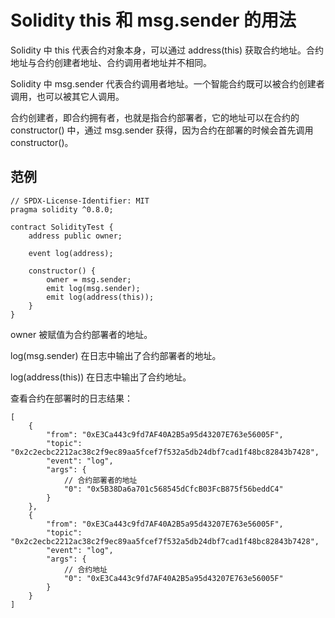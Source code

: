 # Solidity this 和 msg.sender 的用法

Solidity 中 this 代表合约对象本身，可以通过 address(this) 获取合约地址。合约地址与合约创建者地址、合约调用者地址并不相同。

Solidity 中 msg.sender 代表合约调用者地址。一个智能合约既可以被合约创建者调用，也可以被其它人调用。

合约创建者，即合约拥有者，也就是指合约部署者，它的地址可以在合约的 constructor() 中，通过 msg.sender 获得，因为合约在部署的时候会首先调用 constructor()。

## 范例

```solidity
// SPDX-License-Identifier: MIT
pragma solidity ^0.8.0;

contract SolidityTest {
    address public owner;

    event log(address);
    
    constructor() {
        owner = msg.sender;
        emit log(msg.sender);
        emit log(address(this));
    }
}
```

owner 被赋值为合约部署者的地址。

log(msg.sender) 在日志中输出了合约部署者的地址。

log(address(this)) 在日志中输出了合约地址。

查看合约在部署时的日志结果：

```solidity
[
    {
        "from": "0xE3Ca443c9fd7AF40A2B5a95d43207E763e56005F",
        "topic": "0x2c2ecbc2212ac38c2f9ec89aa5fcef7f532a5db24dbf7cad1f48bc82843b7428",
        "event": "log",
        "args": {
            // 合约部署者的地址
            "0": "0x5B38Da6a701c568545dCfcB03FcB875f56beddC4"
        }
    },
    {
        "from": "0xE3Ca443c9fd7AF40A2B5a95d43207E763e56005F",
        "topic": "0x2c2ecbc2212ac38c2f9ec89aa5fcef7f532a5db24dbf7cad1f48bc82843b7428",
        "event": "log",
        "args": {
            // 合约地址
            "0": "0xE3Ca443c9fd7AF40A2B5a95d43207E763e56005F"
        }
    }
]
```
